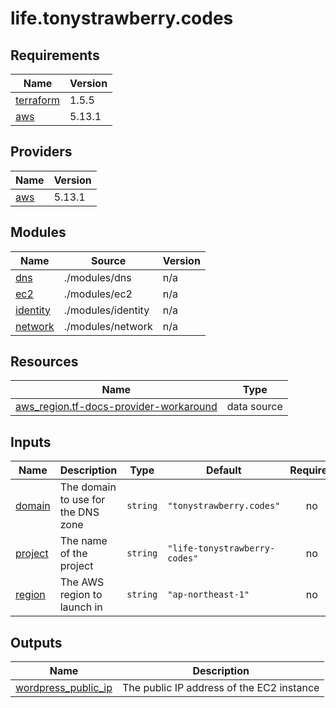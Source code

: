 # life.tonystrawberry.codes

<!-- BEGIN_TF_DOCS -->
## Requirements

| Name | Version |
|------|---------|
| <a name="requirement_terraform"></a> [terraform](#requirement\_terraform) | 1.5.5 |
| <a name="requirement_aws"></a> [aws](#requirement\_aws) | 5.13.1 |

## Providers

| Name | Version |
|------|---------|
| <a name="provider_aws"></a> [aws](#provider\_aws) | 5.13.1 |

## Modules

| Name | Source | Version |
|------|--------|---------|
| <a name="module_dns"></a> [dns](#module\_dns) | ./modules/dns | n/a |
| <a name="module_ec2"></a> [ec2](#module\_ec2) | ./modules/ec2 | n/a |
| <a name="module_identity"></a> [identity](#module\_identity) | ./modules/identity | n/a |
| <a name="module_network"></a> [network](#module\_network) | ./modules/network | n/a |

## Resources

| Name | Type |
|------|------|
| [aws_region.tf-docs-provider-workaround](https://registry.terraform.io/providers/hashicorp/aws/5.13.1/docs/data-sources/region) | data source |

## Inputs

| Name | Description | Type | Default | Required |
|------|-------------|------|---------|:--------:|
| <a name="input_domain"></a> [domain](#input\_domain) | The domain to use for the DNS zone | `string` | `"tonystrawberry.codes"` | no |
| <a name="input_project"></a> [project](#input\_project) | The name of the project | `string` | `"life-tonystrawberry-codes"` | no |
| <a name="input_region"></a> [region](#input\_region) | The AWS region to launch in | `string` | `"ap-northeast-1"` | no |

## Outputs

| Name | Description |
|------|-------------|
| <a name="output_wordpress_public_ip"></a> [wordpress\_public\_ip](#output\_wordpress\_public\_ip) | The public IP address of the EC2 instance |
<!-- END_TF_DOCS -->